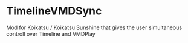 # TimelineVMDSync
Mod for Koikatsu / Koikatsu Sunshine that gives the user simultaneous controll over Timeline and VMDPlay
